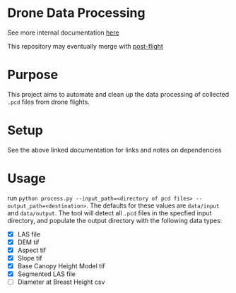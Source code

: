 # Drone Data Processing

See more internal documentation [here](https://www.notion.so/robotics88/Data-Processing-Documentation-1212bdc47817801bb5f6ccf8cfeed58e?pvs=4)

This repository may eventually merge with [post-flight](https://github.com/robotics-88/post-flight)

# Purpose

This project aims to automate and clean up the data processing of collected `.pcd` files from drone flights.

# Setup

See the above linked documentation for links and notes on dependencies

# Usage

run `python process.py --input_path=<directory of pcd files> --output_path=<destination>`. The defaults for these values are `data/input` and `data/output`. The tool will detect all `.pcd` files in the specfied input directory, and populate the output directory with the following data types:

- [X] LAS file
- [X] DEM tif
- [X] Aspect tif
- [X] Slope tif
- [X] Base Canopy Height Model tif
- [X] Segmented LAS file
- [ ] Diameter at Breast Height csv
